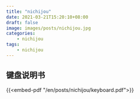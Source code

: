 ```yaml
---
title: "nichijou"
date: 2021-03-21T15:20:10+08:00
draft: false
image: images/posts/nichijou.jpg
categories:
    - nichijou
tags:
    - nichijou
---
```


## 键盘说明书

{{<embed-pdf "/en/posts/nichijou/keyboard.pdf">}}

